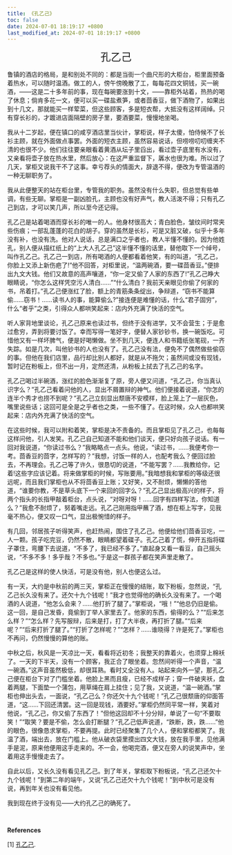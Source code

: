 ```yaml
---
title: 《孔乙己》
toc: false
date: 2024-07-01 18:19:17 +0800
last_modified_at: 2024-07-01 18:19:17 +0800
---
```


<p style="text-align:center;"><font size="5">孔乙己</font></p>

鲁镇的酒店的格局，是和别处不同的：都是当街一个曲尺形的大柜台，柜里面预备着热水，可以随时温酒。做工的人，傍午傍晚散了工，每每花四文铜钱，买一碗酒，——这是二十多年前的事，现在每碗要涨到十文，——靠柜外站着，热热的喝了休息；倘肯多花一文，便可以买一碟盐煮笋，或者茴香豆，做下酒物了，如果出到十几文，那就能买一样荤菜，但这些顾客，多是短衣帮，大抵没有这样阔绰。只有穿长衫的，才踱进店面隔壁的房子里，要酒要菜，慢慢地坐喝。

我从十二岁起，便在镇口的咸亨酒店里当伙计，掌柜说，样子太傻，怕侍候不了长衫主顾，就在外面做点事罢。外面的短衣主顾，虽然容易说话，但唠唠叨叨缠夹不清的也很不少。他们往往要亲眼看着黄酒从坛子里舀出，看过壶子底里有水没有，又亲看将壶子放在热水里，然后放心：在这严重监督下，羼水也很为难。所以过了几天，掌柜又说我干不了这事。幸亏荐头的情面大，辞退不得，便改为专管温酒的一种无聊职务了。

我从此便整天的站在柜台里，专管我的职务。虽然没有什么失职，但总觉有些单调，有些无聊。掌柜是一副凶脸孔，主顾也没有好声气，教人活泼不得；只有孔乙己到店，才可以笑几声，所以至今还记得。

孔乙己是站着喝酒而穿长衫的唯一的人。他身材很高大；青白脸色，皱纹间时常夹些伤痕；一部乱蓬蓬的花白的胡子。穿的虽然是长衫，可是又脏又破，似乎十多年没有补，也没有洗。他对人说话，总是满口之乎者也，教人半懂不懂的。因为他姓孔，别人便从描红纸上的“上大人孔乙己”这半懂不懂的话里，替他取下一个绰号，叫作孔乙己。孔乙己一到店，所有喝酒的人便都看着他笑，有的叫道，“孔乙己，你脸上又添上新伤疤了!”他不回答，对柜里说，“温两碗酒，要一碟茴香豆。”便排出九文大钱。他们又故意的高声嚷道，“你一定又偷了人家的东西了!”孔乙己睁大眼睛说，“你怎么这样凭空污人清白……”“什么清白？我前天亲眼见你偷了何家的书，吊着打。”孔乙己便涨红了脸，额上的青筋条条绽出，争辩道，“窃书不能算偷……窃书！……读书人的事，能算偷么?”接连便是难懂的话，什么“君子固穷”，什么“者乎”之类，引得众人都哄笑起来：店内外充满了快活的空气。

听人家背地里谈论，孔乙己原来也读过书，但终于没有进学，又不会营生；于是愈过愈穷，弄到将要讨饭了。幸而写得一笔好字，便替人家钞钞书，换一碗饭吃。可惜他又有一样坏脾气，便是好喝懒做。坐不到几天，便连人和书籍纸张笔砚，一齐失踪。如是几次，叫他钞书的人也没有了。孔乙己没有法，便免不了偶然做些偷窃的事。但他在我们店里，品行却比别人都好，就是从不拖欠；虽然间或没有现钱，暂时记在粉板上，但不出一月，定然还清，从粉板上拭去了孔乙己的名字。

孔乙己喝过半碗酒，涨红的脸色渐渐复了原，旁人便又问道，“孔乙己，你当真认识字么？”孔乙己看着问他的人，显出不屑置辩的神气。他们便接着说道，“你怎的连半个秀才也捞不到呢？”孔乙己立刻显出颓唐不安模样，脸上笼上了一层灰色，嘴里说些话；这回可是全是之乎者也之类，一些不懂了。在这时候，众人也都哄笑起来：店内外充满了快活的空气。

在这些时候，我可以附和着笑，掌柜是决不责备的。而且掌柜见了孔乙己，也每每这样问他，引人发笑。孔乙己自己知道不能和他们谈天，便只好向孩子说话。有一回对我说道，“你读过书么？”我略略点一点头。他说，“读过书，……我便考你一考。茴香豆的茴字，怎样写的？”我想，讨饭一样的人，也配考我么？便回过脸去，不再理会。孔乙己等了许久，很恳切的说道，“不能写罢？……我教给你，记着!这些字应该记着。将来做掌柜的时候，写账要用。”我暗想我和掌柜的等级还很远呢，而且我们掌柜也从不将茴香豆上账；又好笑，又不耐烦，懒懒的答他道，“谁要你教，不是草头底下一个来回的回字么？”孔乙己显出极高兴的样子，将两个指头的长指甲敲着柜台，点头说，“对呀对呀！……回字有四样写法，你知道么？”我愈不耐烦了，努着嘴走远。孔乙己刚用指甲蘸了酒，想在柜上写字，见我毫不热心，便又叹一口气，显出极惋惜的样子。

有几回，邻居孩子听得笑声，也赶热闹，围住了孔乙己。他便给他们茴香豆吃，一人一颗。孩子吃完豆，仍然不散，眼睛都望着碟子。孔乙己着了慌，伸开五指将碟子罩住，弯腰下去说道，“不多了，我已经不多了。”直起身又看一看豆，自己摇头说，“不多不多！多乎哉？不多也。”于是这一群孩子都在笑声里走散了。

孔乙己是这样的使人快活，可是没有他，别人也便这么过。

有一天，大约是中秋前的两三天，掌柜正在慢慢的结账，取下粉板，忽然说，“孔乙己长久没有来了。还欠十九个钱呢！”我才也觉得他的确长久没有来了。一个喝酒的人说道，“他怎么会来？……他打折了腿了。”掌柜说，“哦！”“他总仍旧是偷。这一回，是自己发昏，竟偷到丁举人家里去了。他家的东西，偷得的么？”“后来怎么样？”“怎么样？先写服辩，后来是打，打了大半夜，再打折了腿。”“后来呢？”“后来打折了腿了。”“打折了怎样呢？”“怎样？……谁晓得？许是死了。”掌柜也不再问，仍然慢慢的算他的账。

中秋之后，秋风是一天凉比一天，看看将近初冬；我整天的靠着火，也须穿上棉袄了。一天的下半天，没有一个顾客，我正合了眼坐着。忽然间听得一个声音，“温一碗酒。”这声音虽然极低，却很耳熟。看时又全没有人。站起来向外一望，那孔乙己便在柜台下对了门槛坐着。他脸上黑而且瘦，已经不成样子；穿一件破夹袄，盘着两腿，下面垫一个蒲包，用草绳在肩上挂住；见了我，又说道，“温一碗酒。”掌柜也伸出头去，一面说，“孔乙己么？你还欠十九个钱呢！”孔乙己很颓唐的仰面答道，“这……下回还清罢。这一回是现钱，酒要好。”掌柜仍然同平常一样，笑着对他说，“孔乙己，你又偷了东西了！”但他这回却不十分分辩，单说了一句“不要取笑！”“取笑？要是不偷，怎么会打断腿？”孔乙己低声说道，“跌断，跌，跌……”他的眼色，很像恳求掌柜，不要再提。此时已经聚集了几个人，便和掌柜都笑了。我温了酒，端出去，放在门槛上。他从破衣袋里摸出四文大钱，放在我手里，见他满手是泥，原来他便用这手走来的。不一会，他喝完酒，便又在旁人的说笑声中，坐着用这手慢慢走去了。

自此以后，又长久没有看见孔乙己。到了年关，掌柜取下粉板说，“孔乙己还欠十九个钱呢！”到第二年的端午，又说“孔乙己还欠十九个钱呢！”到中秋可是没有说，再到年关也没有看见他。

我到现在终于没有见——大约孔乙己的确死了。

<br>

**References**

[1] [孔乙己](http://www.luxunmuseum.com.cn/cx/content.php?id=1474).
